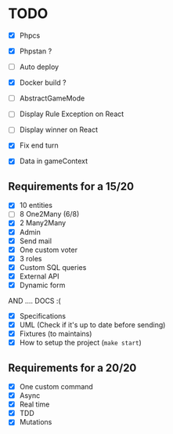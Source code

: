 # TODO

- [X] Phpcs
- [X] Phpstan ?
- [ ] Auto deploy
- [X] Docker build ?

- [ ] AbstractGameMode

- [ ] Display Rule Exception on React
- [ ] Display winner on React
- [X] Fix end turn
- [X] Data in gameContext

## Requirements for a 15/20

- [X] 10 entities
- [ ] 8 One2Many (6/8)
- [X] 2 Many2Many
- [X] Admin
- [X] Send mail
- [X] One custom voter
- [X] 3 roles
- [X] Custom SQL queries
- [X] External API
- [X] Dynamic form

AND .... DOCS :(

- [X] Specifications
- [X] UML (Check if it's up to date before sending)
- [X] Fixtures (to maintains)
- [X] How to setup the project (`make start`)

## Requirements for a 20/20

- [X] One custom command
- [X] Async
- [X] Real time
- [X] TDD
- [X] Mutations
